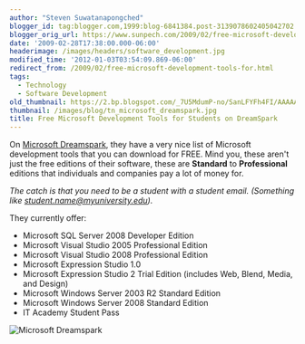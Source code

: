 ```yaml
---
author: "Steven Suwatanapongched"
blogger_id: tag:blogger.com,1999:blog-6841384.post-3139078602405042702
blogger_orig_url: https://www.sunpech.com/2009/02/free-microsoft-development-tools-for.html
date: '2009-02-28T17:38:00.000-06:00'
headerimage: /images/headers/software_development.jpg
modified_time: '2012-01-03T03:54:09.869-06:00'
redirect_from: /2009/02/free-microsoft-development-tools-for.html
tags:
  - Technology
  - Software Development
old_thumbnail: https://2.bp.blogspot.com/_7U5MdumP-no/SanLFYFh4FI/AAAAAAAAImQ/cY7jidEuOCY/s800/microsoft_dreamspark.png
thumbnail: /images/blog/tn_microsoft_dreamspark.jpg
title: Free Microsoft Development Tools for Students on DreamSpark
---
```



On [Microsoft Dreamspark](https://www.dreamspark.com), they have a very nice list of Microsoft development tools that you can download for FREE.  Mind you, these aren't just the free editions of their software, these are **Standard** to **Professional** editions that individuals and companies pay a lot of money for.

*The catch is that you need to be a student with a student email.  (Something like student.name@myuniversity.edu).*

They currently offer:

* Microsoft SQL Server 2008 Developer Edition
* Microsoft Visual Studio 2005 Professional Edition 
* Microsoft Visual Studio 2008 Professional Edition 
* Microsoft Expression Studio 1.0 
* Microsoft Expression Studio 2 Trial Edition (includes Web, Blend, Media, and Design) 
* Microsoft Windows Server 2003 R2 Standard Edition 
* Microsoft Windows Server 2008 Standard Edition 
* IT Academy Student Pass 

![Microsoft Dreamspark](/images/blog/microsoft_dreamspark.png)